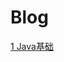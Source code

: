 # Blog



[1 Java基础](https://github.com/risc64/Blog/blob/main/1%20Java/Java%E5%85%A5%E9%97%A8%E7%AC%94%E8%AE%B0.md)





